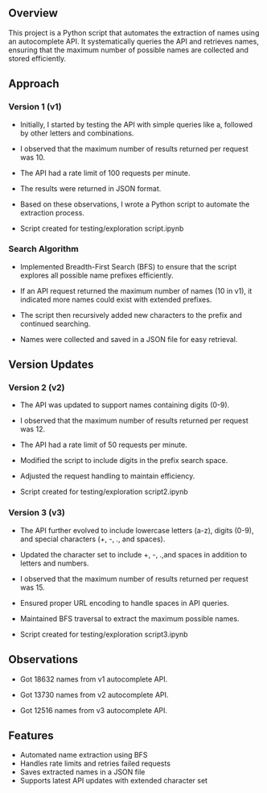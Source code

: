 ## Overview

This project is a Python script that automates the extraction of names using an autocomplete API. It systematically queries the API and retrieves names, ensuring that the maximum number of possible names are collected and stored efficiently.

## Approach

### Version 1 (v1)

* Initially, I started by testing the API with simple queries like a, followed by other letters and combinations.

* I observed that the maximum number of results returned per request was 10.

* The API had a rate limit of 100 requests per minute.

* The results were returned in JSON format.

* Based on these observations, I wrote a Python script to automate the extraction process.

* Script created for testing/exploration script.ipynb

### Search Algorithm

* Implemented Breadth-First Search (BFS) to ensure that the script explores all possible name prefixes efficiently.

* If an API request returned the maximum number of names (10 in v1), it indicated more names could exist with extended prefixes.

* The script then recursively added new characters to the prefix and continued searching.

* Names were collected and saved in a JSON file for easy retrieval.

## Version Updates

### Version 2 (v2)

* The API was updated to support names containing digits (0-9).

* I observed that the maximum number of results returned per request was 12.

* The API had a rate limit of 50 requests per minute.

* Modified the script to include digits in the prefix search space.

* Adjusted the request handling to maintain efficiency.

* Script created for testing/exploration script2.ipynb

### Version 3 (v3)

* The API further evolved to include lowercase letters (a-z), digits (0-9), and special characters (+, -, ., and spaces).

* Updated the character set to include +, -, .,and spaces in addition to letters and numbers.

* I observed that the maximum number of results returned per request was 15.

* Ensured proper URL encoding to handle spaces in API queries.

* Maintained BFS traversal to extract the maximum possible names.

* Script created for testing/exploration script3.ipynb

## Observations

* Got 18632 names from v1 autocomplete API.

* Got 13730 names from v2 autocomplete API.

* Got 12516 names from v3 autocomplete API.


## Features

* Automated name extraction using BFS
* Handles rate limits and retries failed requests
* Saves extracted names in a JSON file
* Supports latest API updates with extended character set